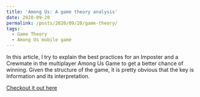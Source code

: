 ```yaml
---
title: 'Among Us: A game theory analysis'
date: 2020-09-20
permalink: /posts/2020/09/20/game-theory/
tags:
  - Game Theory
  - Among Us mobile game
---
```


In this article, I try to explain the best practices for an Imposter and a Crewmate in the multiplayer Among Us Game to get a better chance of winning. Given the structure of the game, it is pretty obvious that the key is Information and its interpretation. 

[Checkout it out here](https://medium.com/@anirudh.raj.iyengar/among-us-a-game-theory-analysis-b020454dc594)